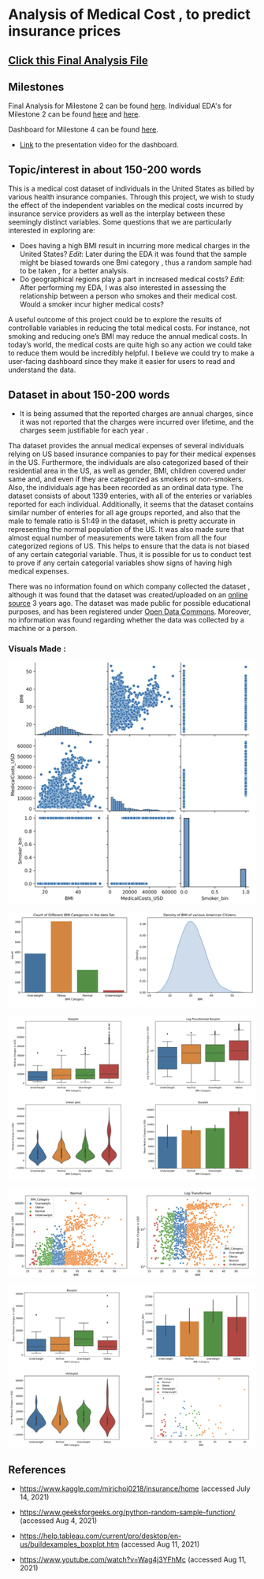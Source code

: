 

# Analysis of Medical Cost , to predict insurance prices 

## [Click this Final Analysis File](https://github.com/arshappleid/Health_Data_Statistics/blob/main/DataAnalysis.h)

## Milestones

Final Analysis for Milestone 2 can be found [here](https://github.com/data301-2021-summer2/group29-project/blob/main/analysis/Analysis_task4.md).
Individual EDA's for Milestone 2 can be found [here](https://github.com/data301-2021-summer2/group29-project/blob/main/analysis/Ishita%20Gupta/Milestone2.ipynb) and [here](https://github.com/data301-2021-summer2/group29-project/blob/main/analysis/Prabhmeet%20Deol/DataAnalysis.ipynb).

Dashboard for Milestone 4 can be found [here](https://github.com/data301-2021-summer2/group29-project/blob/main/presentation/FinalDashboard.twbx).

- [Link](https://www.youtube.com/watch?v=VIeNYzg3JXM) to the presentation video for the dashboard.

## Topic/interest in about 150-200 words

This is a medical cost dataset of individuals in the United States as billed by various health insurance companies. Through this project, we wish to study the effect of the independent variables on the medical costs incurred by insurance service providers as well as the interplay between these seemingly distinct variables.
Some questions that we are particularly interested in exploring are:

- Does having a high BMI result in incurring more medical charges in the United States? _Edit_: Later during the EDA it was found that the sample might be biased towards one Bmi category , thus a random sample had to be taken , for a better analysis.
- Do geographical regions play a part in increased medical costs? _Edit_: After performing my EDA, I was also interested in assessing the relationship between a person who smokes and their medical cost. Would a smoker incur higher medical costs?

A useful outcome of this project could be to explore the results of controllable variables in reducing the total medical costs. For instance, not smoking and reducing one’s BMI may reduce the annual medical costs. In today’s world, the medical costs are quite high so any action we could take to reduce them would be incredibly helpful.
I believe we could try to make a user-facing dashboard since they make it easier for users to read and understand the data.

## Dataset in about 150-200 words

- It is being assumed that the reported charges are annual charges, since it was not reported that the charges were incurred over lifetime, and the charges seem justifiable for each year .

Tha dataset provides the annual medical expenses of several individuals relying on US based insurance companies to pay for their medical expenses in the US. Furthermore, the individuals are also categorized based of their residential area in the US, as well as gender, BMI, children covered under same and, and even if they are categorized as smokers or non-smokers. Also, the individuals age has been recorded as an ordinal data type. The dataset consists of about 1339 enteries, with all of the enteries or variables reported for each individual. Additionally, it seems that the dataset contains similar number of enteries for all age groups reported, and also that the male to female ratio is 51:49 in the dataset, which is pretty accurate in representing the normal population of the US. It was also made sure that almost equal number of measurements were taken from all the four categorized regions of US. This helps to ensure that the data is not biased of any certain categorial variable. Thus, it is possible for us to conduct test to prove if any certain categorial variables show signs of having high medical expenses.

There was no information found on which company collected the dataset , although it was found that the dataset was created/uploaded on an [online source](https://www.kaggle.com/mirichoi0218/insurance/home) 3 years ago. The dataset was made public for possible educational purposes, and has been registered under [Open Data Commons](https://opendatacommons.org/licenses/dbcl/1-0/). Moreover, no information was found regarding whether the data was collected by a machine or a person.

### Visuals Made :

![image-20220814162841884](./images/visual1.png)

![image-20220814162841884](./images/visual2.png)

![image-20220814162841884](./images/visual3.png)

![image-20220814162841884](./images/visual4.png)

![image-20220814162841884](./images/visual5.png)

## References

- https://www.kaggle.com/mirichoi0218/insurance/home (accessed July 14, 2021)

- https://www.geeksforgeeks.org/python-random-sample-function/ (accessed Aug 4, 2021)

- https://help.tableau.com/current/pro/desktop/en-us/buildexamples_boxplot.htm (accessed Aug 11, 2021)

- https://www.youtube.com/watch?v=Wag4j3YFhMc (accessed Aug 11, 2021)
